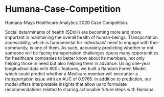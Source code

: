 # Humana-Case-Competition
Humana-Mays Healthcare Analytics 2020 Case Competition. 

Social determinants of health (SDoH) are becoming more and more important in maintaining the overall health of human-beings. Transportation accessibility, which is fundamental for individuals’ need to engage with their community, is one of them. As such, accurately predicting whether or not someone will be facing transportation challenges opens many opportunities for healthcare companies to better know about its members, not only helping those in need but also helping them in advance. Using one-year longitudinal data with 800+ features, we built a Random Forest Model, which could predict whether a Medicare member will encounter a transportation issue with an AUC of 0.9765. In addition to prediction, our model offers interpretable insights that allow us to formulate recommendations related to sharing actionable future steps with Humana.
